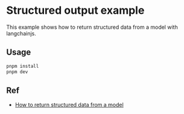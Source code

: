# Structured output example

This example shows how to return structured data from a model with langchainjs.

## Usage

```bash
pnpm install
pnpm dev
```

## Ref

- [How to return structured data from a model](https://js.langchain.com/docs/how_to/structured_output)
